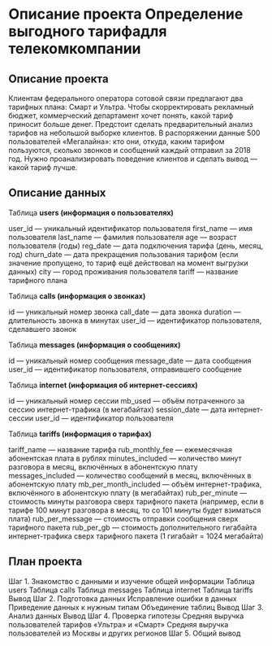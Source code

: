 # Описание проекта Определение выгодного тарифадля телекомкомпании

## Описание проекта

 Клиентам федерального оператора сотовой связи предлагают два тарифных плана: Смарт и Ультра. Чтобы скорректировать рекламный бюджет, коммерческий департамент хочет понять, какой тариф приносит больше денег. Предстоит сделать предварительный анализ тарифов на небольшой выборке клиентов. В распоряжении данные 500 пользователей «Мегалайна»: кто они, откуда, каким тарифом пользуются, сколько звонков и сообщений каждый отправил за 2018 год. Нужно проанализировать поведение клиентов и сделать вывод — какой тариф лучше.

## Описание данных
  
Таблица **users (информация о пользователях)** 

user_id — уникальный идентификатор пользователя
first_name — имя пользователя
last_name — фамилия пользователя
age — возраст пользователя (годы)
reg_date — дата подключения тарифа (день, месяц, год)
churn_date — дата прекращения пользования тарифом (если значение пропущено, то тариф ещё действовал на момент выгрузки данных)
city — город проживания пользователя
tariff — название тарифного плана

Таблица **calls (информация о звонках)**

id — уникальный номер звонка
call_date — дата звонка
duration — длительность звонка в минутах
user_id — идентификатор пользователя, сделавшего звонок

Таблица **messages (информация о сообщениях)**

id — уникальный номер сообщения
message_date — дата сообщения
user_id — идентификатор пользователя, отправившего сообщение

Таблица **internet (информация об интернет-сессиях)**

id — уникальный номер сессии
mb_used — объём потраченного за сессию интернет-трафика (в мегабайтах)
session_date — дата интернет-сессии
user_id — идентификатор пользователя

Таблица **tariffs (информация о тарифах)**

tariff_name — название тарифа
rub_monthly_fee — ежемесячная абонентская плата в рублях
minutes_included — количество минут разговора в месяц, включённых в абонентскую плату
messages_included — количество сообщений в месяц, включённых в абонентскую плату
mb_per_month_included — объём интернет-трафика, включённого в абонентскую плату (в мегабайтах)
rub_per_minute — стоимость минуты разговора сверх тарифного пакета (например, если в тарифе 100 минут разговора в месяц, то со 101 минуты будет взиматься плата)
rub_per_message — стоимость отправки сообщения сверх тарифного пакета
rub_per_gb — стоимость дополнительного гигабайта интернет-трафика сверх тарифного пакета (1 гигабайт = 1024 мегабайта)

## План проекта
  

Шаг 1. Знакомство с данными и изучение общей информации
Таблица users
Таблица calls
Таблица messages
Таблица internet
Таблица tariffs
Вывод
Шаг 2. Подготовка данных
Исправление ошибки в данных
Приведение данных к нужным типам
Объединение таблиц
Вывод
Шаг 3. Анализ данных
Вывод
Шаг 4. Проверка гипотезы
Средняя выручка пользователей тарифов «Ультра» и «Смарт»
Cредняя выручка пользователей из Москвы и других регионов
Шаг 5. Общий вывод